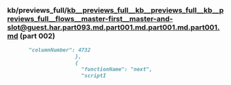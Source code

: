 ### kb/previews_full/kb__previews_full__kb__previews_full__kb__previews_full__flows__master-first__master-and-slot@guest.har.part093.md.part001.md.part001.md.part001.md (part 002)

```md
       "columnNumber": 4732
                      },
                      {
                        "functionName": "next",
                        "scriptI
```

```
